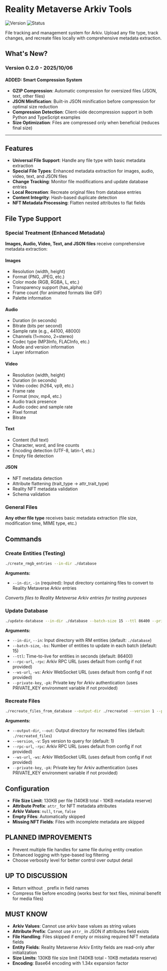# Reality Metaverse Arkiv Tools

![Version](https://img.shields.io/badge/version-v0.2.0-blue)
![Status](https://img.shields.io/badge/status-under%20development-orange)

File tracking and management system for Arkiv. Upload any file type, track changes, and recreate files locally with comprehensive metadata extraction.

## What's New?

### Version 0.2.0 - 2025/10/06

#### ADDED: Smart Compression System

- **GZIP Compression**: Automatic compression for oversized files (JSON, text, other files)
- **JSON Minification**: Built-in JSON minification before compression for optimal size reduction
- **Compression Detection**: Client-side decompression support in both Python and TypeScript examples
- **Size Optimization**: Files are compressed only when beneficial (reduces final size)

---

## Features

- **Universal File Support**: Handle any file type with basic metadata extraction
- **Special File Types**: Enhanced metadata extraction for images, audio, video, text, and JSON files
- **Change Tracking**: Monitor file modifications and update database entries
- **Local Recreation**: Recreate original files from database entries
- **Content Integrity**: Hash-based duplicate detection
- **NFT Metadata Processing**: Flatten nested attributes to flat fields

## File Type Support

### Special Treatment (Enhanced Metadata)

**Images, Audio, Video, Text, and JSON files** receive comprehensive metadata extraction:

#### Images

- Resolution (width, height)
- Format (PNG, JPEG, etc.)
- Color mode (RGB, RGBA, L, etc.)
- Transparency support (has_alpha)
- Frame count (for animated formats like GIF)
- Palette information

#### Audio

- Duration (in seconds)
- Bitrate (bits per second)
- Sample rate (e.g., 44100, 48000)
- Channels (1=mono, 2=stereo)
- Codec type (MP3Info, FLACInfo, etc.)
- Mode and version information
- Layer information

#### Video

- Resolution (width, height)
- Duration (in seconds)
- Video codec (h264, vp9, etc.)
- Frame rate
- Format (mov, mp4, etc.)
- Audio track presence
- Audio codec and sample rate
- Pixel format
- Bitrate

#### Text

- Content (full text)
- Character, word, and line counts
- Encoding detection (UTF-8, latin-1, etc.)
- Empty file detection

#### JSON

- NFT metadata detection
- Attribute flattening (trait_type → attr_trait_type)
- Reality NFT metadata validation
- Schema validation

### General Files

**Any other file type** receives basic metadata extraction (file size, modification time, MIME type, etc.)

## Commands

### Create Entities (Testing)

```bash
./create_rmgb_entries --in-dir ./database
```

**Arguments:**

- `--in-dir`, `-in` (required): Input directory containing files to convert to Reality Metaverse Arkiv entries

_Converts files to Reality Metaverse Arkiv entries for testing purposes_

### Update Database

```bash
./update-database --in-dir ./database --batch-size 15 --ttl 86400 --private-key YOUR_PRIVATE_KEY
```

**Arguments:**

- `--in-dir`, `--in`: Input directory with RM entities (default: `./database`)
- `--batch-size`, `-bs`: Number of entities to update in each batch (default: 15)
- `--ttl`: Time-to-live for entities in seconds (default: 86400)
- `--rpc-url`, `-rpc`: Arkiv RPC URL (uses default from config if not provided)
- `--ws-url`, `-ws`: Arkiv WebSocket URL (uses default from config if not provided)
- `--private-key`, `-pk`: Private key for Arkiv authentication (uses PRIVATE_KEY environment variable if not provided)

### Recreate Files

```bash
./recreate_files_from_database --output-dir ./recreated --version 1 --private-key YOUR_PRIVATE_KEY
```

**Arguments:**

- `--output-dir`, `--out`: Output directory for recreated files (default: `./recreated_files`)
- `--version`, `-v`: Sys version to query for (default: 1)
- `--rpc-url`, `-rpc`: Arkiv RPC URL (uses default from config if not provided)
- `--ws-url`, `-ws`: Arkiv WebSocket URL (uses default from config if not provided)
- `--private-key`, `-pk`: Private key for Arkiv authentication (uses PRIVATE_KEY environment variable if not provided)

## Configuration

- **File Size Limit**: 130KB per file (140KB total - 10KB metadata reserve)
- **Attribute Prefix**: `attr_` for NFT metadata attributes
- **Arkiv Values**: `null`, `true`, `false`
- **Empty Files**: Automatically skipped
- **Missing NFT Fields**: Files with incomplete metadata are skipped

## PLANNED IMPROVEMENTS

- Prevent multiple file handles for same file during entity creation
- Enhanced logging with type-based log filtering
- Choose verbosity level for better control over output detail

## UP TO DISCUSSION

- Return without `_` prefix in field names
- Compress file before encoding (works best for text files, minimal benefit for media files)

## MUST KNOW

- **Arkiv Values**: Cannot use arkiv base values as string values
- **Attribute Prefix**: Cannot use `attr_` in JSON if attributes field exists
- **File Handling**: Files skipped if empty or missing required NFT metadata fields
- **Entity Fields**: Reality Metaverse Arkiv Entity fields are read-only after initialization
- **Size Limits**: 130KB file size limit (140KB total - 10KB metadata reserve)
- **Encoding**: Base64 encoding with 1.34x expansion factor
